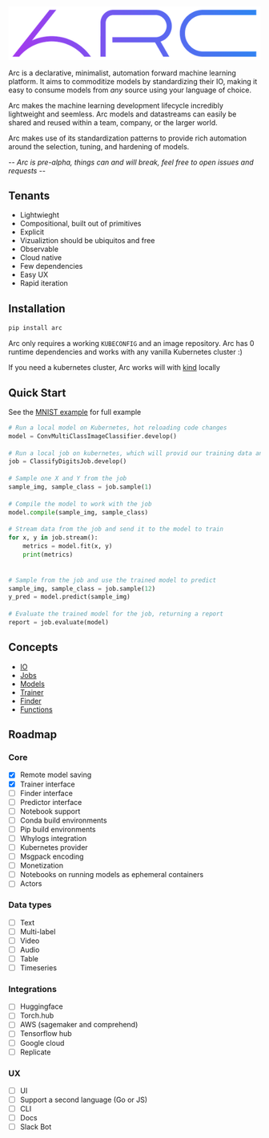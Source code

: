 ![logo](./static/logo.png "Logo")

Arc is a declarative, minimalist, automation forward machine learning platform. It aims to commoditize models by standardizing their IO, making it easy to consume models from _any_ source using your language of choice.   

Arc makes the machine learning development lifecycle incredibly lightweight and seemless. Arc models and datastreams can easily be shared and reused within a team, company, or the larger world.   

Arc makes use of its standardization patterns to provide rich automation around the selection, tuning, and hardening of models.

-- _Arc is pre-alpha, things can and will break, feel free to open issues and requests_ --

## Tenants

* Lightwieght
* Compositional, built out of primitives
* Explicit
* Vizualiztion should be ubiquitos and free
* Observable
* Cloud native
* Few dependencies
* Easy UX
* Rapid iteration

## Installation

```sh
pip install arc
```

Arc only requires a working `KUBECONFIG` and an image repository. Arc has 0 runtime dependencies and works with any vanilla Kubernetes cluster :)    

If you need a kubernetes cluster, Arc works will with [kind](https://kind.sigs.k8s.io/) locally

## Quick Start

See the [MNIST example](examples/mnist/README.md) for full example

```python
# Run a local model on Kubernetes, hot reloading code changes
model = ConvMultiClassImageClassifier.develop()

# Run a local job on kubernetes, which will provid our training data and eval
job = ClassifyDigitsJob.develop()

# Sample one X and Y from the job
sample_img, sample_class = job.sample(1)

# Compile the model to work with the job
model.compile(sample_img, sample_class)

# Stream data from the job and send it to the model to train
for x, y in job.stream():
    metrics = model.fit(x, y)
    print(metrics)


# Sample from the job and use the trained model to predict
sample_img, sample_class = job.sample(12)
y_pred = model.predict(sample_img)

# Evaluate the trained model for the job, returning a report
report = job.evaluate(model)
```

## Concepts

* [IO](./docs/io.md)
* [Jobs](./docs/jobs.md)
* [Models](./docs/models.md)
* [Trainer](./docs/trainer.md)
* [Finder](./docs/finder.md)
* [Functions](./docs/functions.md)

## Roadmap

### Core
- [x] Remote model saving
- [x] Trainer interface
- [ ] Finder interface
- [ ] Predictor interface
- [ ] Notebook support
- [ ] Conda build environments
- [ ] Pip build environments
- [ ] Whylogs integration
- [ ] Kubernetes provider
- [ ] Msgpack encoding
- [ ] Monetization
- [ ] Notebooks on running models as ephemeral containers
- [ ] Actors

### Data types
- [ ] Text
- [ ] Multi-label
- [ ] Video
- [ ] Audio
- [ ] Table
- [ ] Timeseries

### Integrations
- [ ] Huggingface
- [ ] Torch.hub
- [ ] AWS (sagemaker and comprehend)
- [ ] Tensorflow hub
- [ ] Google cloud
- [ ] Replicate

### UX
- [ ] UI
- [ ] Support a second language (Go or JS)
- [ ] CLI
- [ ] Docs
- [ ] Slack Bot